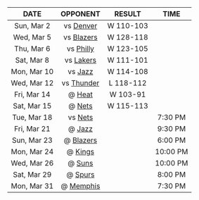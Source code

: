 |    DATE     |             OPPONENT             |  RESULT   |   TIME   |
|:-----------:|:--------------------------------:|:---------:|:--------:|
| Sun, Mar 2  |  vs [Denver](/r/denvernuggets)   | W 110-103 |          |
| Wed, Mar 5  |     vs [Blazers](/r/ripcity)     | W 128-118 |          |
| Thu, Mar 6  |      vs [Philly](/r/sixers)      | W 123-105 |          |
| Sat, Mar 8  |      vs [Lakers](/r/lakers)      | W 111-101 |          |
| Mon, Mar 10 |      vs [Jazz](/r/UtahJazz)      | W 114-108 |          |
| Wed, Mar 12 |     vs [Thunder](/r/Thunder)     | L 118-112 |          |
| Fri, Mar 14 |        @ [Heat](/r/heat)         | W 103-91  |          |
| Sat, Mar 15 |       @ [Nets](/r/GoNets)        | W 115-113 |          |
| Tue, Mar 18 |       vs [Nets](/r/GoNets)       |           | 7:30 PM  |
| Fri, Mar 21 |      @ [Jazz](/r/UtahJazz)       |           | 9:30 PM  |
| Sun, Mar 23 |     @ [Blazers](/r/ripcity)      |           | 6:00 PM  |
| Mon, Mar 24 |       @ [Kings](/r/kings)        |           | 10:00 PM |
| Wed, Mar 26 |        @ [Suns](/r/suns)         |           | 10:00 PM |
| Sat, Mar 29 |      @ [Spurs](/r/NBASpurs)      |           | 8:00 PM  |
| Mon, Mar 31 | @ [Memphis](/r/memphisgrizzlies) |           | 7:30 PM  |